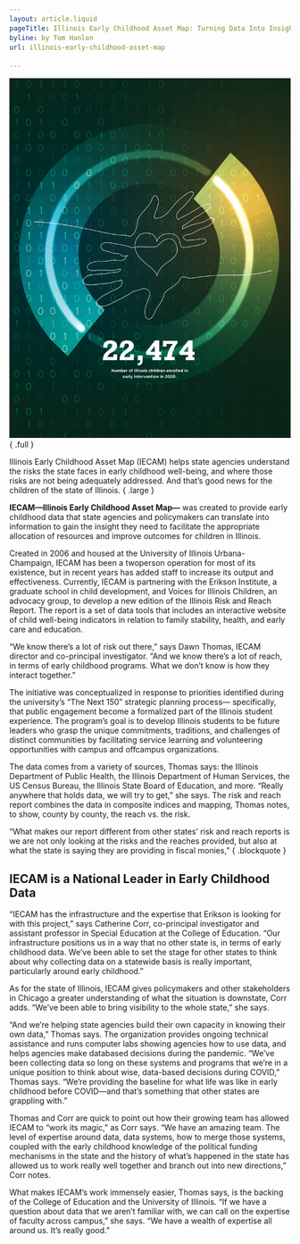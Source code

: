 ```yaml
---
layout: article.liquid
pageTitle: Illinois Early Childhood Asset Map: Turning Data Into Insight
byline: by Tom Hanlon
url: illinois-early-childhood-asset-map

---
```

![Teacher teaching students in a classroom with a blackboard and pictures behind her](/img/illinois-early-childhood.png) { .full }

Illinois Early Childhood Asset Map (IECAM) helps state agencies understand the risks the state faces in early childhood well-being, and where those risks are not being adequately addressed. And that’s good news for the children of the state of Illinois. { .large }

**IECAM—Illinois Early Childhood Asset Map—** was created to provide early childhood data that state agencies and policymakers can translate into information to gain the insight they need to facilitate the appropriate allocation of resources and improve outcomes for children in Illinois.

Created in 2006 and housed at the University of Illinois Urbana- Champaign, IECAM has been a twoperson operation for most of its existence, but in recent years has added staff to increase its output and effectiveness. Currently, IECAM is partnering with the Erikson Institute, a graduate school in child development, and Voices for Illinois Children, an advocacy group, to develop a new edition of the Illinois Risk and Reach Report. The report is a set of data tools that includes an interactive website of child well-being indicators in relation to family stability, health, and early care and education.

“We know there’s a lot of risk out there,” says Dawn Thomas, IECAM director and co-principal investigator. “And we know there’s a lot of reach, in terms of early childhood programs. What we don’t know is how they interact together.”

The initiative was conceptualized in response to priorities identified during the university’s “The Next 150” strategic planning process— specifically, that public engagement become a formalized part of the Illinois student experience. The program’s goal is to develop Illinois students to be future leaders who grasp the unique commitments, traditions, and challenges of distinct communities by facilitating service learning and volunteering opportunities with campus and offcampus organizations.

The data comes from a variety of sources, Thomas says: the Illinois Department of Public Health, the Illinois Department of Human Services, the US Census Bureau, the Illinois State Board of Education, and more. “Really anywhere that holds data, we will try to get,” she says. The risk and reach report combines the data in composite indices and mapping, Thomas notes, to show, county by county, the reach vs. the risk.

“What makes our report different from other states’ risk and reach reports is we are not only looking at the risks and the reaches provided, but also at what the state is saying they are providing in fiscal monies,” { .blockquote }

<h2>IECAM is a National Leader in Early Childhood Data</h2>

“IECAM has the infrastructure and the expertise that Erikson is looking for with this project,” says Catherine Corr, co-principal investigator and assistant professor in Special Education at the College of Education. “Our infrastructure positions us in a way that no other state is, in terms of early childhood data. We’ve been able to set the stage for other states to think about why collecting data on a statewide basis is really important, particularly around early childhood.”

As for the state of Illinois, IECAM gives policymakers and other stakeholders in Chicago a greater understanding of what the situation is downstate, Corr adds. “We’ve been able to bring visibility to the whole state,” she says.

“And we’re helping state agencies build their own capacity in knowing their own data,” Thomas says. The organization provides ongoing technical assistance and runs computer labs showing agencies how to use data, and helps agencies make databased decisions during the pandemic. “We’ve been collecting data so long on these systems and programs that we’re in a unique position to think about wise, data-based decisions during COVID,” Thomas says. “We’re providing the baseline for what life was like in early childhood before COVID—and that’s something that other states are grappling with.”

Thomas and Corr are quick to point out how their growing team has allowed IECAM to “work its magic,” as Corr says. “We have an amazing team. The level of expertise around data, data systems, how to merge those systems, coupled with the early childhood knowledge of the political funding mechanisms in the state and the history of what’s happened in the state has allowed us to work really well together and branch out into new directions,” Corr notes.

What makes IECAM’s work immensely easier, Thomas says, is the backing of the College of Education and the University of Illinois. “If we have a question about data that we aren’t familiar with, we can call on the expertise of faculty across campus,” she says. “We have a wealth of expertise all around us. It’s really good.”
